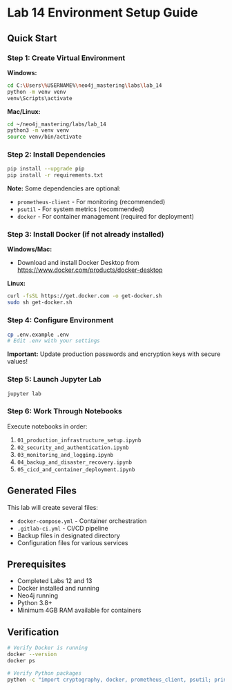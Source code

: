 # Lab 14 Environment Setup Guide

## Quick Start

### Step 1: Create Virtual Environment

**Windows:**
```bash
cd C:\Users\%USERNAME%\neo4j_mastering\labs\lab_14
python -m venv venv
venv\Scripts\activate
```

**Mac/Linux:**
```bash
cd ~/neo4j_mastering/labs/lab_14
python3 -m venv venv
source venv/bin/activate
```

### Step 2: Install Dependencies

```bash
pip install --upgrade pip
pip install -r requirements.txt
```

**Note:** Some dependencies are optional:
- `prometheus-client` - For monitoring (recommended)
- `psutil` - For system metrics (recommended)
- `docker` - For container management (required for deployment)

### Step 3: Install Docker (if not already installed)

**Windows/Mac:**
- Download and install Docker Desktop from https://www.docker.com/products/docker-desktop

**Linux:**
```bash
curl -fsSL https://get.docker.com -o get-docker.sh
sudo sh get-docker.sh
```

### Step 4: Configure Environment

```bash
cp .env.example .env
# Edit .env with your settings
```

**Important:** Update production passwords and encryption keys with secure values!

### Step 5: Launch Jupyter Lab

```bash
jupyter lab
```

### Step 6: Work Through Notebooks

Execute notebooks in order:
1. `01_production_infrastructure_setup.ipynb`
2. `02_security_and_authentication.ipynb`
3. `03_monitoring_and_logging.ipynb`
4. `04_backup_and_disaster_recovery.ipynb`
5. `05_cicd_and_container_deployment.ipynb`

## Generated Files

This lab will create several files:
- `docker-compose.yml` - Container orchestration
- `.gitlab-ci.yml` - CI/CD pipeline
- Backup files in designated directory
- Configuration files for various services

## Prerequisites

- Completed Labs 12 and 13
- Docker installed and running
- Neo4j running
- Python 3.8+
- Minimum 4GB RAM available for containers

## Verification

```bash
# Verify Docker is running
docker --version
docker ps

# Verify Python packages
python -c "import cryptography, docker, prometheus_client, psutil; print('✅ All packages installed')"
```
